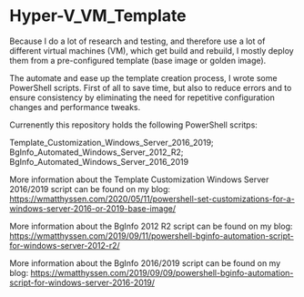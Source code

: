 # Hyper-V_VM_Template

Because I do a lot of research and testing, and therefore use a lot of different virtual machines (VM), which get build and rebuild, I mostly deploy them from a pre-configured template (base image or golden image).

The automate and ease up the template creation process, I wrote some PowerShell scripts. First of all to save time, but also to reduce errors and to ensure consistency by eliminating the need for repetitive configuration changes and performance tweaks.

Currenently this repository holds the following PowerShell scritps:

Template_Customization_Windows_Server_2016_2019; BgInfo_Automated_Windows_Server_2012_R2; BgInfo_Automated_Windows_Server_2016_2019

More information about the Template Customization Windows Server 2016/2019 script can be found on my blog: https://wmatthyssen.com/2020/05/11/powershell-set-customizations-for-a-windows-server-2016-or-2019-base-image/

More information about the BgInfo 2012 R2 script can be found on my blog: https://wmatthyssen.com/2019/09/11/powershell-bginfo-automation-script-for-windows-server-2012-r2/

More information about the BgInfo 2016/2019 script can be found on my blog: https://wmatthyssen.com/2019/09/09/powershell-bginfo-automation-script-for-windows-server-2016-2019/

